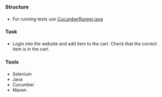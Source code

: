 ### Structure
####
* For running tests use [CucumberRunner.java](../master/src/test/java/cucumber.runners/CucumberRunner.java)

### Task
####
* Login into the website and add item to the cart. Check that the correct item is in the cart.

### Tools
####
* Selenium
* Java
* Cucumber
* Maven




